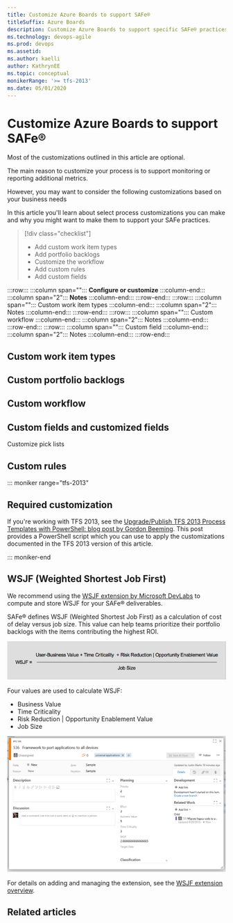 ```yaml
---
title: Customize Azure Boards to support SAFe®
titleSuffix: Azure Boards
description: Customize Azure Boards to support specific SAFe® practices
ms.technology: devops-agile
ms.prod: devops
ms.assetid:  
ms.author: kaelli
author: KathrynEE
ms.topic: conceptual
monikerRange: '>= tfs-2013'
ms.date: 05/01/2020
---
```



# Customize Azure Boards to support SAFe&reg;  

Most of the customizations outlined in this article are optional. 

The main reason to customize your process is to support monitoring or reporting additional metrics. 

However, you may want to consider the following customizations based on your business needs 


In this article you'll learn about select process customizations you can make and why you might want to make them to support your SAFe practices.  
>[!div class="checklist"]      
> * Add custom work item types  
> * Add portfolio backlogs 
> * Customize the workflow 
> * Add custom rules
> * Add custom fields 


:::row:::
   :::column span="":::
      **Configure or customize**
   :::column-end:::
   :::column span="2":::
      **Notes**
   :::column-end:::
:::row-end:::
:::row:::
   :::column span="":::
      Custom work item types
   :::column-end:::
   :::column span="2":::
      Notes
   :::column-end:::
:::row-end:::
:::row:::
   :::column span="":::
      Custom workflow
   :::column-end:::
   :::column span="2":::
      Notes
   :::column-end:::
:::row-end:::
:::row:::
   :::column span="":::
      Custom field
   :::column-end:::
   :::column span="2":::
      Notes
   :::column-end:::
:::row-end:::


## Custom work item types



## Custom portfolio backlogs 


## Custom workflow

## Custom fields and customized fields
Customize pick lists


## Custom rules



::: moniker range="tfs-2013"

## Required customization

If you're working with TFS 2013, see the [Upgrade/Publish TFS 2013 Process Templates with PowerShell: blog post by Gordon Beeming](http://31og.com/post/upgradepublish-tfs-2013-process-templates-with-powershell). This post provides a PowerShell script which you can use to apply the customizations documented in the TFS 2013 version of this article.   

::: moniker-end 


<a id="wsjf" />

## WSJF (Weighted Shortest Job First)

We recommend using the [WSJF extension by Microsoft DevLabs](https://marketplace.visualstudio.com/items?itemName=MS-Agile-SAFe.WSJF-extension) to compute and store WSJF for your SAFe® deliverables. 
 
SAFe® defines WSJF (Weighted Shortest Job First) as a calculation of cost of delay versus job size. This value can help teams prioritize their portfolio backlogs with the items contributing the highest ROI.

![WSJF = (Business Value + Time Criticality - Risk Reduction | Opportunity Enablement Value)/Job Size](media/safe/wsjf.png) 

Four values are used to calculate WSJF:

- Business Value
- Time Criticality
- Risk Reduction | Opportunity Enablement Value
- Job Size

![Work item form automatically updates with changes to field values](media/safe/AutoCalcWSJF.gif) 

For details on adding and managing the extension, see the [WSJF extension overview](https://marketplace.visualstudio.com/items?itemName=MS-Agile-SAFe.WSJF-extension). 

## Related articles

<!--- To be provided --> 
